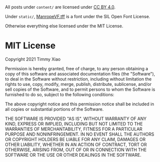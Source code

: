 All posts under `content/` are licensed under [CC BY
4.0](https://creativecommons.org/licenses/by/4.0/).

Under `static/`, [ManropeVF.tff](https://manropefont.com/) is a font under the SIL Open Font License.

Otherwise everything else licensed under the MIT License.


# MIT License
Copyright 2021 Timmy Xiao

Permission is hereby granted, free of charge, to any person obtaining a copy of this software and associated documentation files (the "Software"), to deal in the Software without restriction, including without limitation the rights to use, copy, modify, merge, publish, distribute, sublicense, and/or sell copies of the Software, and to permit persons to whom the Software is furnished to do so, subject to the following conditions:

The above copyright notice and this permission notice shall be included in all copies or substantial portions of the Software.

THE SOFTWARE IS PROVIDED "AS IS", WITHOUT WARRANTY OF ANY KIND, EXPRESS OR IMPLIED, INCLUDING BUT NOT LIMITED TO THE WARRANTIES OF MERCHANTABILITY, FITNESS FOR A PARTICULAR PURPOSE AND NONINFRINGEMENT. IN NO EVENT SHALL THE AUTHORS OR COPYRIGHT HOLDERS BE LIABLE FOR ANY CLAIM, DAMAGES OR OTHER LIABILITY, WHETHER IN AN ACTION OF CONTRACT, TORT OR OTHERWISE, ARISING FROM, OUT OF OR IN CONNECTION WITH THE SOFTWARE OR THE USE OR OTHER DEALINGS IN THE SOFTWARE.

